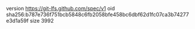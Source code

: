 version https://git-lfs.github.com/spec/v1
oid sha256:b787e736f751bcb5848c6fb2058bfe458bc6dbf62d1fc07ca3b74277e3d1a59f
size 3992
